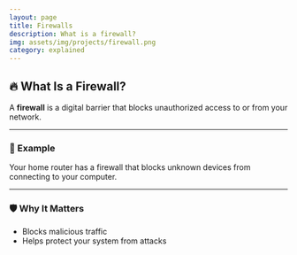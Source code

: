 ```yaml
---
layout: page
title: Firewalls
description: What is a firewall?
img: assets/img/projects/firewall.png
category: explained
---
```


## 🔥 What Is a Firewall?

A **firewall** is a digital barrier that blocks unauthorized access to or from your network.

---

### 🧪 Example

Your home router has a firewall that blocks unknown devices from connecting to your computer.

---

### 🛡️ Why It Matters

- Blocks malicious traffic
- Helps protect your system from attacks
